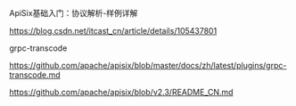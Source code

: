 
ApiSix基础入门：协议解析-样例详解

https://blog.csdn.net/itcast_cn/article/details/105437801



grpc-transcode

https://github.com/apache/apisix/blob/master/docs/zh/latest/plugins/grpc-transcode.md



https://github.com/apache/apisix/blob/v2.3/README_CN.md


